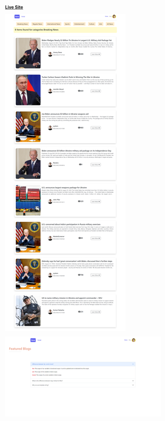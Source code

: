 **[Live Site](https://xbayazid.github.io/news-portal-api/)**

![](images/preview.png)

![](images/previewTwo.png)
